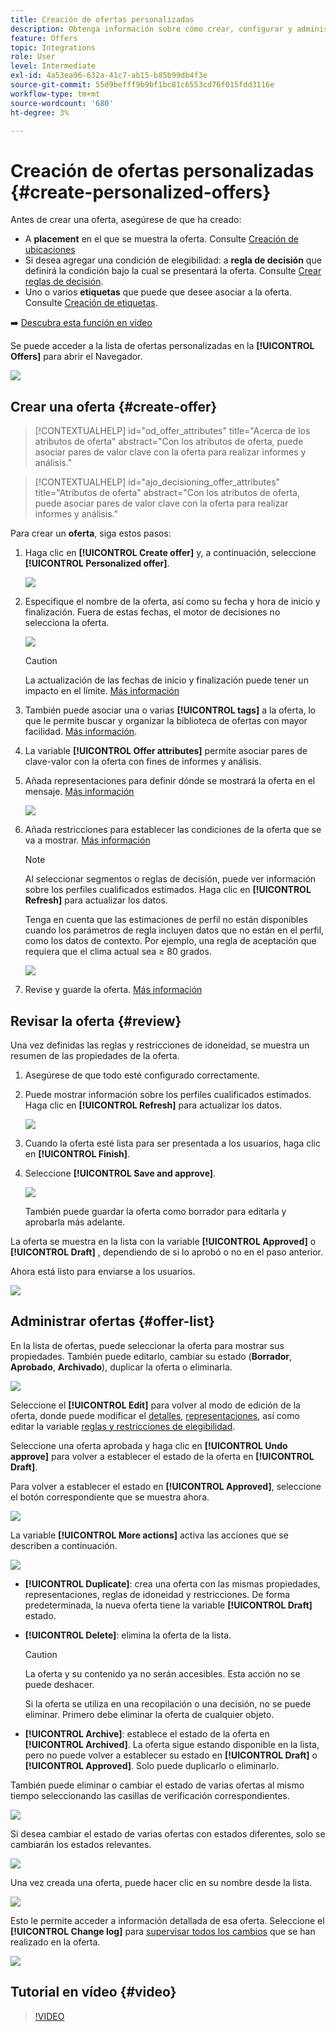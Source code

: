 ```yaml
---
title: Creación de ofertas personalizadas
description: Obtenga información sobre cómo crear, configurar y administrar sus ofertas
feature: Offers
topic: Integrations
role: User
level: Intermediate
exl-id: 4a53ea96-632a-41c7-ab15-b85b99db4f3e
source-git-commit: 55d9befff9b9bf1bc81c6553cd76f015fdd3116e
workflow-type: tm+mt
source-wordcount: '680'
ht-degree: 3%

---
```


# Creación de ofertas personalizadas {#create-personalized-offers}

Antes de crear una oferta, asegúrese de que ha creado:

* A **placement** en el que se muestra la oferta. Consulte [Creación de ubicaciones](../offer-library/creating-placements.md)
* Si desea agregar una condición de elegibilidad: a **regla de decisión** que definirá la condición bajo la cual se presentará la oferta. Consulte [Crear reglas de decisión](../offer-library/creating-decision-rules.md).
* Uno o varios **etiquetas** que puede que desee asociar a la oferta. Consulte [Creación de etiquetas](../offer-library/creating-tags.md).

➡️ [Descubra esta función en vídeo](#video)

Se puede acceder a la lista de ofertas personalizadas en la **[!UICONTROL Offers]** para abrir el Navegador.

![](../assets/offers_list.png)

## Crear una oferta {#create-offer}

>[!CONTEXTUALHELP]
>id="od_offer_attributes"
>title="Acerca de los atributos de oferta"
>abstract="Con los atributos de oferta, puede asociar pares de valor clave con la oferta para realizar informes y análisis."

>[!CONTEXTUALHELP]
>id="ajo_decisioning_offer_attributes"
>title="Atributos de oferta"
>abstract="Con los atributos de oferta, puede asociar pares de valor clave con la oferta para realizar informes y análisis."

Para crear un **oferta**, siga estos pasos:

1. Haga clic en **[!UICONTROL Create offer]** y, a continuación, seleccione **[!UICONTROL Personalized offer]**.

   ![](../assets/create_offer.png)

1. Especifique el nombre de la oferta, así como su fecha y hora de inicio y finalización. Fuera de estas fechas, el motor de decisiones no selecciona la oferta.

   ![](../assets/offer_details.png)

   >[!CAUTION]
   >
   >La actualización de las fechas de inicio y finalización puede tener un impacto en el límite. [Más información](add-constraints.md#capping-change-date)

1. También puede asociar una o varias **[!UICONTROL tags]** a la oferta, lo que le permite buscar y organizar la biblioteca de ofertas con mayor facilidad. [Más información](creating-tags.md).

1. La variable **[!UICONTROL Offer attributes]** permite asociar pares de clave-valor con la oferta con fines de informes y análisis.

1. Añada representaciones para definir dónde se mostrará la oferta en el mensaje. [Más información](add-representations.md)

   ![](../assets/channel-placement.png)

1. Añada restricciones para establecer las condiciones de la oferta que se va a mostrar. [Más información](add-constraints.md)

   >[!NOTE]
   >
   >Al seleccionar segmentos o reglas de decisión, puede ver información sobre los perfiles cualificados estimados. Haga clic en **[!UICONTROL Refresh]** para actualizar los datos.
   >
   >Tenga en cuenta que las estimaciones de perfil no están disponibles cuando los parámetros de regla incluyen datos que no están en el perfil, como los datos de contexto. Por ejemplo, una regla de aceptación que requiera que el clima actual sea ≥ 80 grados.

   ![](../assets/offer-constraints-example.png)

1. Revise y guarde la oferta. [Más información](#review)

## Revisar la oferta {#review}

Una vez definidas las reglas y restricciones de idoneidad, se muestra un resumen de las propiedades de la oferta.

1. Asegúrese de que todo esté configurado correctamente.

1. Puede mostrar información sobre los perfiles cualificados estimados. Haga clic en **[!UICONTROL Refresh]** para actualizar los datos.

   ![](../assets/offer-summary-estimate.png)

1. Cuando la oferta esté lista para ser presentada a los usuarios, haga clic en **[!UICONTROL Finish]**.

1. Seleccione **[!UICONTROL Save and approve]**.

   ![](../assets/offer_review.png)

   También puede guardar la oferta como borrador para editarla y aprobarla más adelante.

La oferta se muestra en la lista con la variable **[!UICONTROL Approved]** o **[!UICONTROL Draft]** , dependiendo de si lo aprobó o no en el paso anterior.

Ahora está listo para enviarse a los usuarios.

![](../assets/offer_created.png)

## Administrar ofertas {#offer-list}

En la lista de ofertas, puede seleccionar la oferta para mostrar sus propiedades. También puede editarlo, cambiar su estado (**Borrador**, **Aprobado**, **Archivado**), duplicar la oferta o eliminarla.

![](../assets/offer_created.png)

Seleccione el **[!UICONTROL Edit]** para volver al modo de edición de la oferta, donde puede modificar el [detalles](#create-offer), [representaciones](#representations), así como editar la variable [reglas y restricciones de elegibilidad](#eligibility).

Seleccione una oferta aprobada y haga clic en **[!UICONTROL Undo approve]** para volver a establecer el estado de la oferta en **[!UICONTROL Draft]**.

Para volver a establecer el estado en **[!UICONTROL Approved]**, seleccione el botón correspondiente que se muestra ahora.

![](../assets/offer_approve.png)

La variable **[!UICONTROL More actions]** activa las acciones que se describen a continuación.

![](../assets/offer_more-actions.png)

* **[!UICONTROL Duplicate]**: crea una oferta con las mismas propiedades, representaciones, reglas de idoneidad y restricciones. De forma predeterminada, la nueva oferta tiene la variable **[!UICONTROL Draft]** estado.
* **[!UICONTROL Delete]**: elimina la oferta de la lista.

   >[!CAUTION]
   >
   >La oferta y su contenido ya no serán accesibles. Esta acción no se puede deshacer.
   >
   >Si la oferta se utiliza en una recopilación o una decisión, no se puede eliminar. Primero debe eliminar la oferta de cualquier objeto.

* **[!UICONTROL Archive]**: establece el estado de la oferta en **[!UICONTROL Archived]**. La oferta sigue estando disponible en la lista, pero no puede volver a establecer su estado en **[!UICONTROL Draft]** o **[!UICONTROL Approved]**. Solo puede duplicarlo o eliminarlo.

También puede eliminar o cambiar el estado de varias ofertas al mismo tiempo seleccionando las casillas de verificación correspondientes.

![](../assets/offer_multiple-selection.png)

Si desea cambiar el estado de varias ofertas con estados diferentes, solo se cambiarán los estados relevantes.

![](../assets/offer_change-status.png)

Una vez creada una oferta, puede hacer clic en su nombre desde la lista.

![](../assets/offer_click-name.png)

Esto le permite acceder a información detallada de esa oferta. Seleccione el **[!UICONTROL Change log]** para [supervisar todos los cambios](../get-started/user-interface.md#monitoring-changes) que se han realizado en la oferta.

![](../assets/offer_information.png)

## Tutorial en vídeo {#video}

>[!VIDEO](https://video.tv.adobe.com/v/329375?quality=12)
